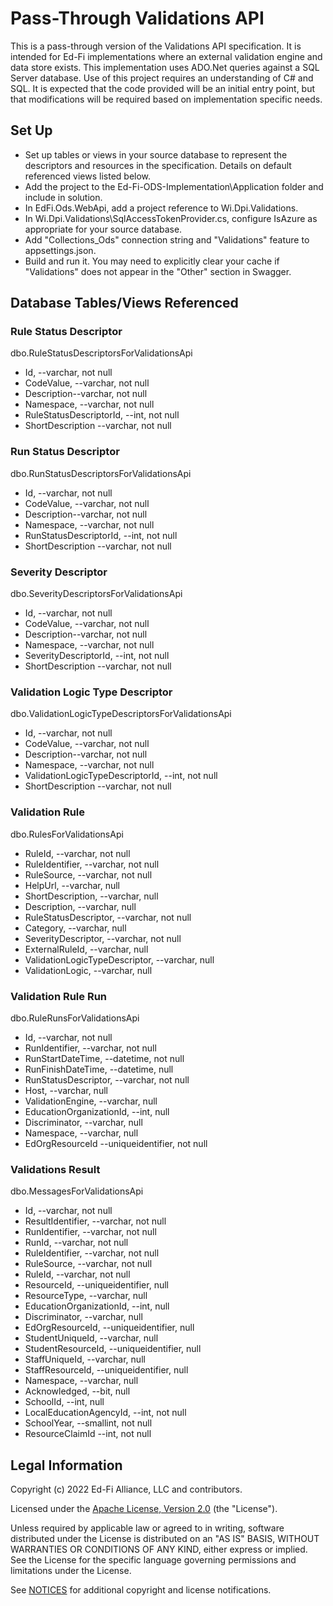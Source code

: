 # Pass-Through Validations API

This is a pass-through version of the Validations API specification.  It is intended for Ed-Fi implementations where an external validation engine and data store exists.  This implementation uses ADO.Net queries against a SQL Server database.  Use of this project requires an understanding of C# and SQL.  It is expected that the code provided will be an initial entry point, but that modifications will be required based on implementation specific needs.

## Set Up
- Set up tables or views in your source database to represent the descriptors and resources in the specification. Details on default referenced views listed below.
- Add the project to the Ed-Fi-ODS-Implementation\Application folder and include in solution.
- In EdFi.Ods.WebApi, add a project reference to Wi.Dpi.Validations.
- In Wi.Dpi.Validations\SqlAccessTokenProvider.cs, configure IsAzure as appropriate for your source database.
- Add "Collections_Ods" connection string and "Validations" feature to appsettings.json. 
- Build and run it.  You may need to explicitly clear your cache if "Validations" does not appear in the "Other" section in Swagger.


## Database Tables/Views Referenced
### Rule Status Descriptor
dbo.RuleStatusDescriptorsForValidationsApi
- Id, --varchar, not null
- CodeValue, --varchar, not null
- Description--varchar, not null
- Namespace, --varchar, not null
- RuleStatusDescriptorId, --int, not null
- ShortDescription --varchar, not null

### Run Status Descriptor
dbo.RunStatusDescriptorsForValidationsApi
- Id, --varchar, not null
- CodeValue, --varchar, not null
- Description--varchar, not null
- Namespace, --varchar, not null
- RunStatusDescriptorId, --int, not null
- ShortDescription --varchar, not null

### Severity Descriptor
dbo.SeverityDescriptorsForValidationsApi
- Id, --varchar, not null
- CodeValue, --varchar, not null
- Description--varchar, not null
- Namespace, --varchar, not null
- SeverityDescriptorId, --int, not null
- ShortDescription --varchar, not null

### Validation Logic Type Descriptor
dbo.ValidationLogicTypeDescriptorsForValidationsApi
- Id, --varchar, not null
- CodeValue, --varchar, not null
- Description--varchar, not null
- Namespace, --varchar, not null
- ValidationLogicTypeDescriptorId, --int, not null
- ShortDescription --varchar, not null

### Validation Rule
dbo.RulesForValidationsApi
- RuleId, --varchar, not null
- RuleIdentifier, --varchar, not null
- RuleSource, --varchar, not null
- HelpUrl, --varchar, null
- ShortDescription, --varchar, null
- Description, --varchar, null
- RuleStatusDescriptor, --varchar, not null
- Category, --varchar, null
- SeverityDescriptor, --varchar, not null
- ExternalRuleId, --varchar, null
- ValidationLogicTypeDescriptor, --varchar, null
- ValidationLogic, --varchar, null

### Validation Rule Run
dbo.RuleRunsForValidationsApi
- Id, --varchar, not null
- RunIdentifier, --varchar, not null
- RunStartDateTime, --datetime, not null
- RunFinishDateTime, --datetime, null
- RunStatusDescriptor, --varchar, not null
- Host, --varchar, null
- ValidationEngine, --varchar, null
- EducationOrganizationId, --int, null
- Discriminator, --varchar, null
- Namespace, --varchar, null
- EdOrgResourceId --uniqueidentifier, not null

### Validations Result
dbo.MessagesForValidationsApi
- Id, --varchar, not null
- ResultIdentifier, --varchar, not null
- RunIdentifier, --varchar, not null
- RunId, --varchar, not null
- RuleIdentifier, --varchar, not null
- RuleSource, --varchar, not null
- RuleId, --varchar, not null
- ResourceId, --uniqueidentifier, null
- ResourceType, --varchar, null
- EducationOrganizationId, --int, null
- Discriminator, --varchar, null
- EdOrgResourceId, --uniqueidentifier, null
- StudentUniqueId, --varchar, null
- StudentResourceId, --uniqueidentifier, null
- StaffUniqueId, --varchar, null
- StaffResourceId, --uniqueidentifier, null
- Namespace, --varchar, null
- Acknowledged, --bit, null
- SchoolId, --int, null
- LocalEducationAgencyId, --int, not null
- SchoolYear, --smallint, not null
- ResourceClaimId --int, not null



## Legal Information

Copyright (c) 2022 Ed-Fi Alliance, LLC and contributors.

Licensed under the [Apache License, Version 2.0](LICENSE) (the "License").

Unless required by applicable law or agreed to in writing, software distributed
under the License is distributed on an "AS IS" BASIS, WITHOUT WARRANTIES OR
CONDITIONS OF ANY KIND, either express or implied. See the License for the
specific language governing permissions and limitations under the License.

See [NOTICES](NOTICES.md) for additional copyright and license notifications.
